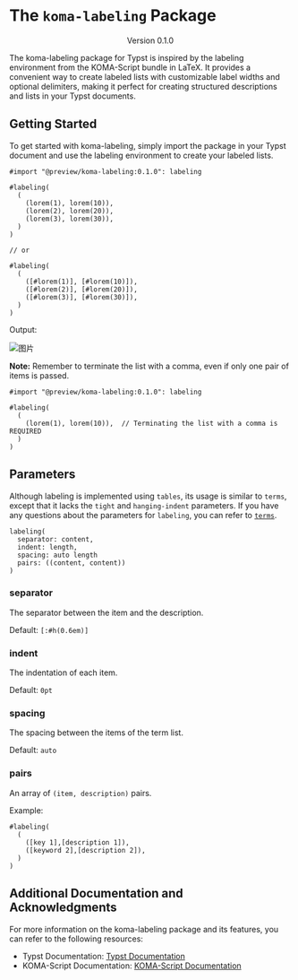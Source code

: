 # The `koma-labeling` Package

<div align="center">Version 0.1.0</div>

The koma-labeling package for Typst is inspired by the labeling environment from the KOMA-Script bundle in LaTeX. It provides a convenient way to create labeled lists with customizable label widths and optional delimiters, making it perfect for creating structured descriptions and lists in your Typst documents.

## Getting Started

To get started with koma-labeling, simply import the package in your Typst document and use the labeling environment to create your labeled lists.

```typ
#import "@preview/koma-labeling:0.1.0": labeling

#labeling(
  (
    (lorem(1), lorem(10)),
    (lorem(2), lorem(20)),
    (lorem(3), lorem(30)),
  )
)

// or

#labeling(
  (
    ([#lorem(1)], [#lorem(10)]),
    ([#lorem(2)], [#lorem(20)]),
    ([#lorem(3)], [#lorem(30)]),
  )
)
```

Output:

![图片](https://github.com/user-attachments/assets/bf382afe-f66d-4032-9055-f46c72a2e7dd)


**Note:** Remember to terminate the list with a comma, even if only one pair of items is passed.

```typ
#import "@preview/koma-labeling:0.1.0": labeling

#labeling(
  (
    (lorem(1), lorem(10)),  // Terminating the list with a comma is REQUIRED
  )
)
```

## Parameters

Although labeling is implemented using `tables`, its usage is similar to `terms`, except that it lacks the `tight` and `hanging-indent` parameters. If you have any questions about the parameters for `labeling`, you can refer to [`terms`](https://typst.app/docs/reference/model/terms/).

```typ
labeling(
  separator: content,
  indent: length,
  spacing: auto length
  pairs: ((content, content))
)
```

### separator

The separator between the item and the description.

Default: `[:#h(0.6em)]`

### indent

The indentation of each item.

Default: `0pt`

### spacing

The spacing between the items of the term list.

Default: `auto`

### pairs

An array of `(item, description)` pairs.

Example:

```typ
#labeling(
  (
    ([key 1],[description 1]),
    ([keyword 2],[description 2]),
  )
)
```

## Additional Documentation and Acknowledgments

For more information on the koma-labeling package and its features, you can refer to the following resources:

- Typst Documentation: [Typst Documentation](https://typst.app/docs)
- KOMA-Script Documentation: [KOMA-Script Documentation](https://ctan.org/pkg/koma-script)
